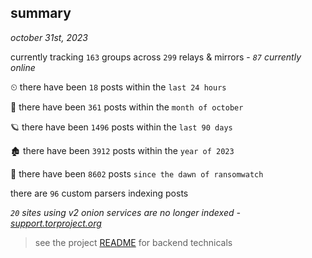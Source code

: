 
## summary
_october 31st, 2023_

currently tracking `163` groups across `299` relays & mirrors - _`87` currently online_

⏲ there have been `18` posts within the `last 24 hours`

🦈 there have been `361` posts within the `month of october`

🪐 there have been `1496` posts within the `last 90 days`

🏚 there have been `3912` posts within the `year of 2023`

🦕 there have been `8602` posts `since the dawn of ransomwatch`

there are `96` custom parsers indexing posts

_`20` sites using v2 onion services are no longer indexed - [support.torproject.org](https://support.torproject.org/onionservices/v2-deprecation/)_

> see the project [README](https://github.com/joshhighet/ransomwatch#ransomwatch--) for backend technicals
